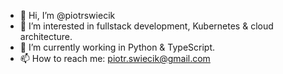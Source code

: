 - 👋 Hi, I’m @piotrswiecik
- 👀 I’m interested in fullstack development, Kubernetes & cloud architecture.
- 🌱 I’m currently working in Python & TypeScript.
- 📫 How to reach me: piotr.swiecik@gmail.com

<!---
piotrswiecik/piotrswiecik is a ✨ special ✨ repository because its `README.md` (this file) appears on your GitHub profile.
You can click the Preview link to take a look at your changes.
--->
